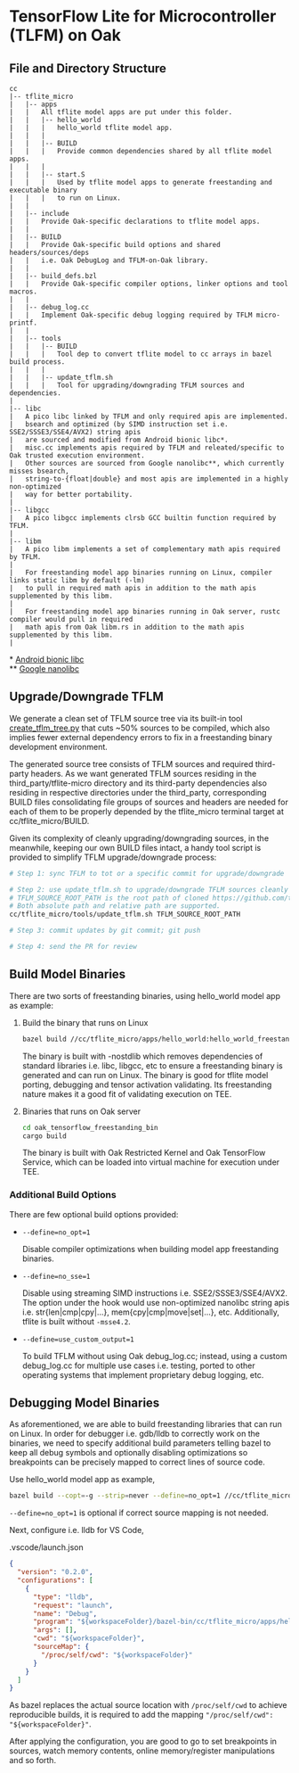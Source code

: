 # TensorFlow Lite for Microcontroller (TLFM) on Oak

## File and Directory Structure

```text
cc
|-- tflite_micro
|   |-- apps
|   |   All tflite model apps are put under this folder.
|   |   |-- hello_world
|   |   |   hello_world tflite model app.
|   |   |
|   |   |-- BUILD
|   |   |   Provide common dependencies shared by all tflite model apps.
|   |   |
|   |   |-- start.S
|   |   |   Used by tflite model apps to generate freestanding and executable binary
|   |   |   to run on Linux.
|   |
|   |-- include
|   |   Provide Oak-specific declarations to tflite model apps.
|   |
|   |-- BUILD
|   |   Provide Oak-specific build options and shared headers/sources/deps
|   |   i.e. Oak DebugLog and TFLM-on-Oak library.
|   |
|   |-- build_defs.bzl
|   |   Provide Oak-specific compiler options, linker options and tool macros.
|   |
|   |-- debug_log.cc
|   |   Implement Oak-specific debug logging required by TFLM micro-printf.
|   |
|   |-- tools
|   |   |-- BUILD
|   |   |   Tool dep to convert tflite model to cc arrays in bazel build process.
|   |   |
|   |   |-- update_tflm.sh
|   |   |   Tool for upgrading/downgrading TFLM sources and dependencies.
|
|-- libc
|   A pico libc linked by TFLM and only required apis are implemented.
|   bsearch and optimized (by SIMD instruction set i.e. SSE2/SSSE3/SSE4/AVX2) string apis
|   are sourced and modified from Android bionic libc*.
|   misc.cc implements apis required by TFLM and releated/specific to Oak trusted execution environment.
|   Other sources are sourced from Google nanolibc**, which currently misses bsearch,
|   string-to-{float|double} and most apis are implemented in a highly non-optimized
|   way for better portability.
|
|-- libgcc
|   A pico libgcc implements clrsb GCC builtin function required by TFLM.
|
|-- libm
|   A pico libm implements a set of complementary math apis required by TFLM.
|
|   For freestanding model app binaries running on Linux, compiler links static libm by default (-lm)
|   to pull in required math apis in addition to the math apis supplemented by this libm.
|
|   For freestanding model app binaries running in Oak server, rustc compiler would pull in required
|   math apis from Oak libm.rs in addition to the math apis supplemented by this libm.
|
```

\*
[Android bionic libc](https://android.googlesource.com/platform/bionic/+/refs/heads/master)\
\*\* [Google nanolibc](https://github.com/google/nanolibc)

## Upgrade/Downgrade TFLM

We generate a clean set of TFLM source tree via its built-in tool
[create_tflm_tree.py](https://github.com/tensorflow/tflite-micro/blob/main/tensorflow/lite/micro/tools/project_generation/create_tflm_tree.py)
that cuts ~50% sources to be compiled, which also implies fewer external
dependency errors to fix in a freestanding binary development environment.

The generated source tree consists of TFLM sources and required third-party
headers. As we want generated TFLM sources residing in the
third_party/tflite-micro directory and its third-party dependencies also
residing in respective directories under the third_party, corresponding BUILD
files consolidating file groups of sources and headers are needed for each of
them to be properly depended by the tflite_micro terminal target at
cc/tflite_micro/BUILD.

Given its complexity of cleanly upgrading/downgrading sources, in the meanwhile,
keeping our own BUILD files intact, a handy tool script is provided to simplify
TFLM upgrade/downgrade process:

```bash
# Step 1: sync TFLM to tot or a specific commit for upgrade/downgrade

# Step 2: use update_tflm.sh to upgrade/downgrade TFLM sources cleanly
# TFLM_SOURCE_ROOT_PATH is the root path of cloned https://github.com/tensorflow/tflite-micro
# Both absolute path and relative path are supported.
cc/tflite_micro/tools/update_tflm.sh TFLM_SOURCE_ROOT_PATH

# Step 3: commit updates by git commit; git push

# Step 4: send the PR for review
```

## Build Model Binaries

There are two sorts of freestanding binaries, using hello_world model app as
example:

1. Build the binary that runs on Linux

   ```bash
   bazel build //cc/tflite_micro/apps/hello_world:hello_world_freestanding_bin
   ```

   The binary is built with -nostdlib which removes dependencies of standard
   libraries i.e. libc, libgcc, etc to ensure a freestanding binary is generated
   and can run on Linux. The binary is good for tflite model porting, debugging
   and tensor activation validating. Its freestanding nature makes it a good fit
   of validating execution on TEE.

1. Binaries that runs on Oak server
   ```bash
   cd oak_tensorflow_freestanding_bin
   cargo build
   ```
   The binary is built with Oak Restricted Kernel and Oak TensorFlow Service,
   which can be loaded into virtual machine for execution under TEE.

### Additional Build Options

There are few optional build options provided:

- `--define=no_opt=1`

  Disable compiler optimizations when building model app freestanding binaries.

- `--define=no_sse=1`

  Disable using streaming SIMD instructions i.e. SSE2/SSSE3/SSE4/AVX2. The
  option under the hook would use non-optimized nanolibc string apis i.e.
  str{len|cmp|cpy|...}, mem{cpy|cmp|move|set|...}, etc. Additionally, tflite is
  built without `-msse4.2`.

- `--define=use_custom_output=1`

  To build TFLM without using Oak debug_log.cc; instead, using a custom
  debug_log.cc for multiple use cases i.e. testing, ported to other operating
  systems that implement proprietary debug logging, etc.

## Debugging Model Binaries

As aforementioned, we are able to build freestanding libraries that can run on
Linux. In order for debugger i.e. gdb/lldb to correctly work on the binaries, we
need to specify additional build parameters telling bazel to keep all debug
symbols and optionally disabling optimizations so breakpoints can be precisely
mapped to correct lines of source code.

Use hello_world model app as example,

```bash
bazel build --copt=-g --strip=never --define=no_opt=1 //cc/tflite_micro/apps/hello_world:hello_world_freestanding_bin
```

`--define=no_opt=1` is optional if correct source mapping is not needed.

Next, configure i.e. lldb for VS Code,

.vscode/launch.json

```json
{
  "version": "0.2.0",
  "configurations": [
    {
      "type": "lldb",
      "request": "launch",
      "name": "Debug",
      "program": "${workspaceFolder}/bazel-bin/cc/tflite_micro/apps/hello_world/hello_world_freestanding_bin",
      "args": [],
      "cwd": "${workspaceFolder}",
      "sourceMap": {
        "/proc/self/cwd": "${workspaceFolder}"
      }
    }
  ]
}
```

As bazel replaces the actual source location with `/proc/self/cwd` to achieve
reproducible builds, it is required to add the mapping
`"/proc/self/cwd": "${workspaceFolder}"`.

After applying the configuration, you are good to go to set breakpoints in
sources, watch memory contents, online memory/register manipulations and so
forth.
